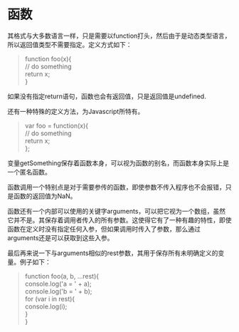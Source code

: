 # 函数

其格式与大多数语言一样，只是需要以function打头，然后由于是动态类型语言，所以返回值类型不需要指定。定义方式如下：

> function foo\(x\){  
>     // do something  
>     return x;  
> }

如果没有指定return语句，函数也会有返回值，只是返回值是undefined.

还有一种特殊的定义方法，为Javascript所特有。

> var foo = function\(x\){  
>     // do something  
>     return x;  
> };

变量getSomething保存着函数本身，可以视为函数的别名，而函数本身实际上是一个匿名函数。

函数调用一个特别点是对于需要参传的函数，即使参数不传入程序也不会报错，只是函数的返回值为NaN。

函数还有一个内部可以使用的关键字arguments，可以把它视为一个数组，虽然它并不是。其保存着调用者传入的所有参数。这使得它有了一种有趣的特性，即使函数在定义时没有指定任何入参，但如果调用时传入了参数，那么通过arguments还是可以获取到这些入参。

最后再来说一下与arguments相似的rest参数，其用于保存所有未明确定义的变量。例子如下：

> function foo\(a, b, ...rest\){  
>     console.log\('a = ' + a\);  
>     console.log\('b = ' + b\);  
>     for \(var i in rest\){  
>         console.log\(i\);  
>     }  
> }



